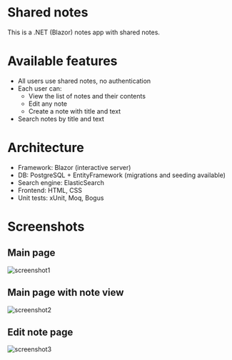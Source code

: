 # Shared notes
This is a .NET (Blazor) notes app with shared notes.
# Available features
- All users use shared notes, no authentication
- Each user can:
	- View the list of notes and their contents
	- Edit any note
	- Create a note with title and text
- Search notes by title and text
# Architecture
- Framework: Blazor (interactive server)
- DB: PostgreSQL + EntityFramework (migrations and seeding available)
- Search engine: ElasticSearch
- Frontend: HTML, CSS
- Unit tests: xUnit, Moq, Bogus
# Screenshots
## Main page
![screenshot1](https://github.com/BigBurger02/SharedNotes/assets/104977243/aa67da80-9f4d-46ab-9c87-ee04d8d99df3)
## Main page with note view
![screenshot2](https://github.com/BigBurger02/SharedNotes/assets/104977243/cc7598f9-edca-4ed6-bb4b-f3f9b9f3046c)
## Edit note page
![screenshot3](https://github.com/BigBurger02/SharedNotes/assets/104977243/dd214c22-907f-455d-9a29-a776d8627d85)